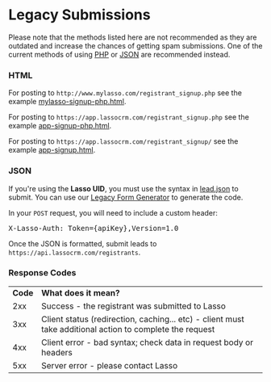 <h1>Legacy Submissions</h1>

<p>Please note that the methods listed here are not recommended as they are outdated and increase the chances of getting spam submissions. One of the current methods of using <a href="https://github.com/csapna/submission-forms/tree/main/php-forms" target="_blank">PHP</a> or <a href="https://platform.lassocrm.com/#/api" target="_blank">JSON</a> are recommended instead.</p>

<h3><a name="html">HTML</a></h3>
<p>For posting to <code>http://www.mylasso.com/registrant_signup.php</code> see the example <a href="https://github.com/csapna/submission-forms/blob/main/legacy-forms/mylasso-signup-php.html" target="_blank">mylasso-signup-php.html</a>.</p>
<p>For posting to <code>https://app.lassocrm.com/registrant_signup.php</code> see the example <a href="https://github.com/csapna/submission-forms/blob/main/legacy-forms/app-signup-php.html" target="_blank">app-signup-php.html</a>.</p>
<p>For posting to <code>https://app.lassocrm.com/registrant_signup/</code> see the example <a href="https://github.com/csapna/submission-forms/blob/main/legacy-forms/app-signup.html" target="_blank">app-signup.html</a>.</p>

<h3><a name="json">JSON</a></h3>
<p>If you're using the <b>Lasso UID</b>, you must use the syntax in <a href="https://github.com/csapna/submission-forms/blob/main/legacy-forms/lead.json" target="_blank">lead.json</a> to submit. You can use our <a href="http://app.lassocrm.com/registrant_signup/help" target="_blank">Legacy Form Generator</a> to generate the code.</p>
<p>In your <code>POST</code> request, you will need to include a custom header:</p>
<pre>X-Lasso-Auth: Token={apiKey},Version=1.0</pre>
<p>Once the JSON is formatted, submit leads to <code>https://api.lassocrm.com/registrants</code>.</p>

<h3><a name="response-codes">Response Codes</a></h3>
<table>
<tr>
<td><b>Code</b></td>
<td><b>What does it mean?</b></td>
</tr>
<tr>
<td>2xx</td>
<td>Success - the registrant was submitted to Lasso</td>
</tr>
<tr>
<td>3xx</td>
<td>Client status (redirection, caching... etc) - client must take additional action to complete the request</td>
</tr>
<tr>
<td>4xx</td>
<td>Client error - bad syntax; check data in request body or headers</td>
</tr>
<tr>
<td>5xx</td>
<td>Server error - please contact Lasso</td>
</tr>
</table>

